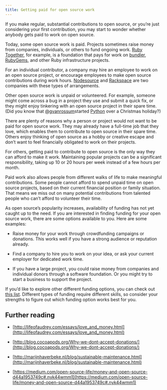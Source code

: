 ```yaml
---
title: Getting paid for open source work
---
```


If you make regular, substantial contributions to open source, or you’re just considering your first contribution, you may start to wonder whether anybody gets paid to work on open source.

Today, some open source work is paid. Projects sometimes raise money from companies, individuals, or others to fund ongoing work. [Ruby Together](https://rubytogether.org/), for example, is a foundation that pays for work on [bundler](https://github.com/bundler/bundler), [RubyGems](https://github.com/rubygems/rubygems), and other Ruby infrastructure projects.

For an individual contributor, a company may hire an employee to work on an open source project, or encourage employees to make open source contributions during work hours. [Nodesource](https://github.com/nodesource) and [Rackspace](https://blog.rackspace.com/rackspaces-policy-on-contributing-to-open-source/) are two companies with these types of arrangements.

Other open source work is unpaid or volunteered. For example, someone might come across a bug in a project they use and submit a quick fix, or they might enjoy tinkering with an open source project in their spare time. (Did you know that [@gvanrossum](https://github.com/gvanrossum)started [Python](https://github.com/python) over a Christmas holiday?)

There are plenty of reasons why a person or project would not want to be paid for open source work. They may already have a full-time job that they love, which enables them to contribute to open source in their spare time. Others enjoy thinking of open source as a hobby or creative escape and don’t want to feel financially obligated to work on their projects.

For others, getting paid to contribute to open source is the only way they can afford to make it work. Maintaining popular projects can be a significant responsibility, taking up 10 or 20 hours per week instead of a few hours per month.

Paid work also allows people from different walks of life to make meaningful contributions. Some people cannot afford to spend unpaid time on open source projects, based on their current financial position or family situation. That means we miss out on many potential contributions from talented people who can’t afford to volunteer their time.

As open source’s popularity increases, availability of funding has not yet caught up to the need. If you are interested in finding funding for your open source work, there are some options available to you. Here are some examples:

* Raise money for your work through crowdfunding campaigns or donations. This works well if you have a strong audience or reputation already.

* Find a company to hire you to work on your idea, or ask your current employer for dedicated work time.

* If you have a large project, you could raise money from companies and individual donors through a software foundation. Or you might try to start a business to support the project.

If you’d like to explore other different funding options, you can check out [this list](https://github.com/nayafia/lemonade-stand). Different types of funding require different skills, so consider your strengths to figure out which funding option works best for you.

## Further reading

* [http://lifeofaudrey.com/essays/love_and_money.html](http://lifeofaudrey.com/essays/love_and_money.html)

* [http://blog.cocoapods.org/Why-we-dont-accept-donations/](http://blog.cocoapods.org/Why-we-dont-accept-donations/)

* [http://marijnhaverbeke.nl/blog/sustainable-maintenance.html](http://marijnhaverbeke.nl/blog/sustainable-maintenance.html)

* [https://medium.com/open-source-life/money-and-open-source-d44a1953749c#.nyk44wmm1](https://medium.com/open-source-life/money-and-open-source-d44a1953749c#.nyk44wmm1)
